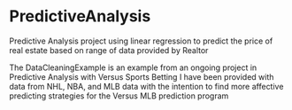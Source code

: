 # PredictiveAnalysis
Predictive Analysis project using linear regression to predict the price of real estate based on range of data provided by Realtor

The DataCleaningExample is an example from an ongoing project in Predictive Analysis with Versus Sports Betting
I have been provided with data from NHL, NBA, and MLB data with the intention to find more affective predicting strategies for the Versus MLB prediction program
